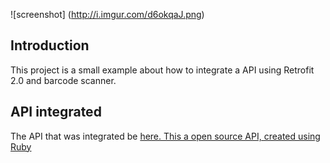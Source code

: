 ![screenshot]
(http://i.imgur.com/d6okqaJ.png)
## Introduction
This project is a small example about how to integrate a API using Retrofit 2.0 and barcode scanner.

## API integrated
The API that was integrated be [here. This a open source API, created using Ruby](https://github.com/jhrocha/parking_payment_android_app)
